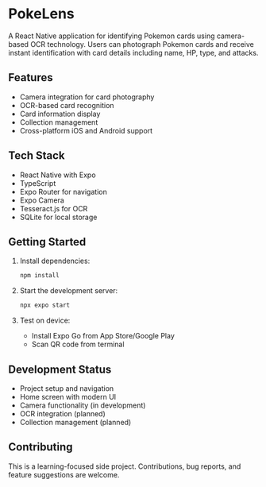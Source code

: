 # PokeLens

A React Native application for identifying Pokemon cards using camera-based OCR technology. Users can photograph Pokemon cards and receive instant identification with card details including name, HP, type, and attacks.

## Features

- Camera integration for card photography
- OCR-based card recognition
- Card information display
- Collection management
- Cross-platform iOS and Android support

## Tech Stack

- React Native with Expo
- TypeScript
- Expo Router for navigation
- Expo Camera
- Tesseract.js for OCR
- SQLite for local storage

## Getting Started

1. Install dependencies:
   ```bash
   npm install
   ```

2. Start the development server:
   ```bash
   npx expo start
   ```

3. Test on device:
   - Install Expo Go from App Store/Google Play
   - Scan QR code from terminal

## Development Status

- Project setup and navigation
- Home screen with modern UI
- Camera functionality (in development)
- OCR integration (planned)
- Collection management (planned)

## Contributing

This is a learning-focused side project. Contributions, bug reports, and feature suggestions are welcome.